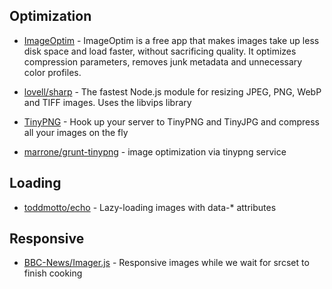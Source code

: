 ## Optimization

* [ImageOptim](https://imageoptim.com/) - ImageOptim is a free app that makes images take up less disk space and load faster, without sacrificing quality. It optimizes compression parameters, removes junk metadata and unnecessary color profiles.

* [lovell/sharp](https://github.com/lovell/sharp) - The fastest Node.js module for resizing JPEG, PNG, WebP and TIFF images. Uses the libvips library

* [TinyPNG](https://tinypng.com/developers) - Hook up your server to TinyPNG and TinyJPG and compress all your images on the fly
* [marrone/grunt-tinypng](https://github.com/marrone/grunt-tinypng) - image optimization via tinypng service

## Loading
* [toddmotto/echo](https://github.com/toddmotto/echo) - Lazy-loading images with data-* attributes

## Responsive 
* [BBC-News/Imager.js](https://github.com/BBC-News/Imager.js) - Responsive images while we wait for srcset to finish cooking


